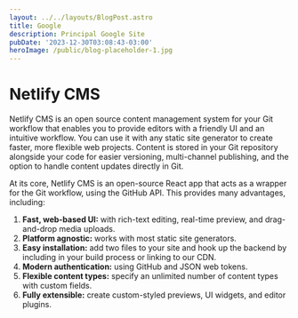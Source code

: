 ```yaml
---
layout: ../../layouts/BlogPost.astro
title: Google
description: Principal Google Site
pubDate: '2023-12-30T03:08:43-03:00'
heroImage: /public/blog-placeholder-1.jpg
---
```

# Netlify CMS

Netlify CMS is an open source content management system for your Git workflow that enables you to provide editors with a friendly UI and an intuitive workflow. You can use it with any static site generator to create faster, more flexible web projects. Content is stored in your Git repository alongside your code for easier versioning, multi-channel publishing, and the option to handle content updates directly in Git.

At its core, Netlify CMS is an open-source React app that acts as a wrapper for the Git workflow, using the GitHub API. This provides many advantages, including:

1. **Fast, web-based UI:** with rich-text editing, real-time preview, and drag-and-drop media uploads.
2. **Platform agnostic:** works with most static site generators.
3. **Easy installation:** add two files to your site and hook up the backend by including in your build process or linking to our CDN.
4. **Modern authentication:** using GitHub and JSON web tokens.
5. **Flexible content types:** specify an unlimited number of content types with custom fields.
6. **Fully extensible:** create custom-styled previews, UI widgets, and editor plugins.
